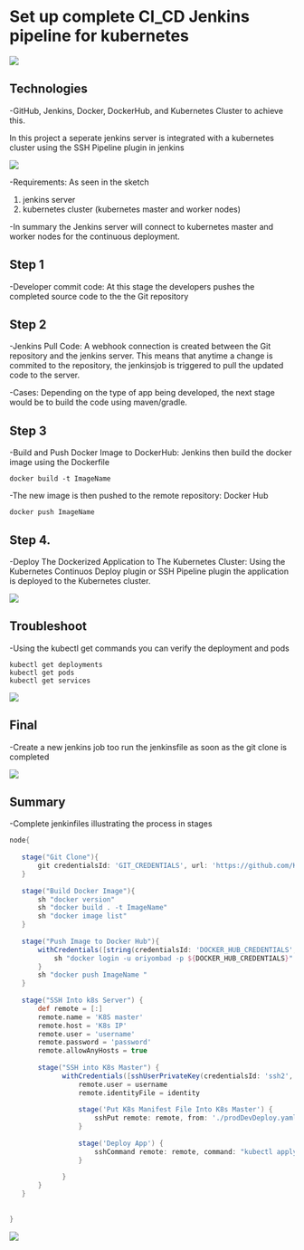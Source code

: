 # Set up complete CI_CD Jenkins pipeline for kubernetes


<img src="readmeImages/finished.png">
 
 
## Technologies

-GitHub, Jenkins, Docker, DockerHub, and Kubernetes Cluster to achieve this.

In this project a seperate jenkins server is integrated with a kubernetes cluster using the SSH Pipeline plugin in jenkins


<img src="readmeImages/servers.png">


-Requirements: As seen in the sketch 
1. jenkins server  
2. kubernetes cluster (kubernetes master and worker nodes)

-In summary the Jenkins server will connect to kubernetes master and worker nodes for the continuous deployment.


## Step 1

-Developer commit code: At this stage the developers pushes the completed source code to the the Git repository

## Step 2

-Jenkins Pull Code: A webhook connection is created between the Git repository and the jenkins server. This means that anytime a change is commited to the repository, the jenkinsjob is triggered to pull the updated code to the server.

-Cases: Depending on the type of app being developed, the next stage would be to build the code using maven/gradle.

## Step 3

-Build and Push Docker Image to DockerHub: Jenkins then build the docker image using the Dockerfile


```
docker build -t ImageName
```

-The new image is then pushed to the remote repository: Docker Hub 


```
docker push ImageName
```
 
## Step 4.

-Deploy The Dockerized Application to The Kubernetes Cluster: Using the Kubernetes Continuos Deploy plugin or SSH Pipeline plugin the application is deployed to the Kubernetes cluster.

<img src="readmeImages/auto.PNG">


## Troubleshoot

-Using the kubectl get commands you can verify the deployment and pods


```
kubectl get deployments
kubectl get pods
kubectl get services
```

<img src="readmeImages/verification.PNG">


## Final

 -Create a new jenkins job too run the jenkinsfile as soon as the git clone is completed
 
<img src="readmeImages/run_jenkinsfile.PNG">

## Summary

-Complete jenkinfiles illustrating the process in stages
 
 ```Groovy
 node{
    
    stage("Git Clone"){
        git credentialsId: 'GIT_CREDENTIALS', url: 'https://github.com/KingYummy/prodDev.git'
    }
    
    stage("Build Docker Image"){
        sh "docker version"
        sh "docker build . -t ImageName"
        sh "docker image list"
    }
    
    stage("Push Image to Docker Hub"){
        withCredentials([string(credentialsId: 'DOCKER_HUB_CREDENTIALS', variable: 'DOCKER_HUB_CREDENTIALS')]) {
            sh "docker login -u oriyombad -p ${DOCKER_HUB_CREDENTIALS}"
        }
        sh "docker push ImageName "
    }
    
    stage("SSH Into k8s Server") {
        def remote = [:]
        remote.name = 'K8S master'
        remote.host = 'K8s IP'
        remote.user = 'username'
        remote.password = 'password'
        remote.allowAnyHosts = true
        
        stage("SSH into K8s Master") {
			  withCredentials([sshUserPrivateKey(credentialsId: 'ssh2', keyFileVariable: 'identity', passphraseVariable: '', usernameVariable: 'username')]) {
				  remote.user = username
				  remote.identityFile = identity
				  
				  stage('Put K8s Manifest File Into K8s Master') {
				      sshPut remote: remote, from: './prodDevDeploy.yaml', into: '.'
				  }
				  
				  stage('Deploy App') {
				      sshCommand remote: remote, command: "kubectl apply -f prodDevDeploy.yaml"
				  }
        
			  }
        }  
    }
      
    
}
```

<img src="readmeImages/auto.PNG">
